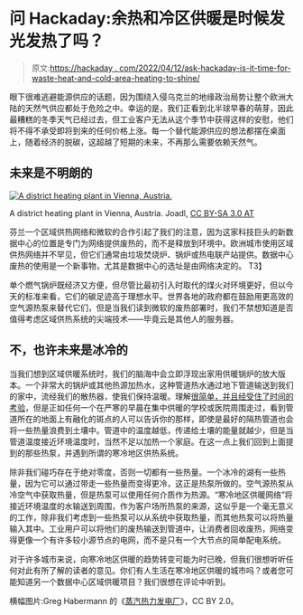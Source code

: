 # 问 Hackaday:余热和冷区供暖是时候发光发热了吗？

> 原文:[https://hackaday . com/2022/04/12/ask-hackaday-is-it-time-for-waste-heat-and-cold-area-heating-to-shine/](https://hackaday.com/2022/04/12/ask-hackaday-is-it-time-for-waste-heat-and-cold-area-heating-to-shine/)

眼下很难逃避能源供应的话题，因为围绕入侵乌克兰的地缘政治局势让整个欧洲大陆的天然气供应都处于危险之中。幸运的是，我们正看到北半球早春的萌芽，因此最糟糕的冬季天气已经过去，但工业客户无法从这个季节中获得这样的安慰，他们将不得不承受即将到来的任何价格上涨。每一个替代能源供应的想法都摆在桌面上，随着经济的脱碳，这超越了短期的未来，不再那么需要依赖天然气。

## 未来是不明朗的

[![A district heating plant in Vienna, Austria.](../Images/7e8ad707cbb2926520e43d477a0462ee.png)](https://hackaday.com/wp-content/uploads/2022/03/768px-District_heating_plant_spittelau_01.jpg)

A district heating plant in Vienna, Austria. Joadl, [CC BY-SA 3.0 AT](https://commons.wikimedia.org/wiki/File:District_heating_plant_spittelau_01.JPG)

芬兰一个区域供热网络和微软的合作引起了我们的注意，因为这家科技巨头的新数据中心的位置是专门为网络提供废热的，而不是释放到环境中。欧洲城市使用区域供热网络并不罕见，但它们通常由垃圾焚烧炉、锅炉或热电联产站提供。数据中心废热的使用是一个新事物，尤其是数据中心的选址是由网络决定的。
T3】

单个燃气锅炉既经济又方便，但尽管比最初引入时取代的煤火对环境更好，但以今天的标准来看，它们的碳足迹高于理想水平。世界各地的政府都在鼓励用更高效的空气源热泵来替代它们，但是当我们读到微软的废热部署时，我们不禁想知道是否值得考虑区域供热系统的尖端技术——毕竟云是其他人的服务器。

## 不，也许未来是冰冷的

当我们想到区域供暖系统时，我们的脑海中会立即浮现出家用供暖锅炉的放大版本。一个非常大的锅炉或其他热源加热水，这种管道热水通过地下管道输送到我们的家中，流经我们的散热器，使我们保持温暖。理解[很简单，并且经受住了时间的考验](https://www.westminster.gov.uk/news/celebrating-pimlico-district-heating-undertaking-and-seasonal-switch)，但是正如任何一个在严寒的早晨在集中供暖的学校或医院周围走过，看到管道所在的地面上有融化的斑点的人可以告诉你的那样，即使是最好的隔热管道也会将一些热量浪费到土壤中。管道中的温度越低，传递给土壤的能量就越少，但是当管道温度接近环境温度时，当然不足以加热一个家庭。在这一点上我们回到上面提到的那些热泵，并遇到所谓的寒冷地区供热系统。

除非我们碰巧存在于绝对零度，否则一切都有一些热量。一个冰冷的湖有一些热量，因为它可以通过带走一些热量而变得更冷，这正是热泵所做的。空气源热泵从冷空气中获取热量，但是热泵可以使用任何介质作为热源。“寒冷地区供暖网络”将接近环境温度的水输送到周围，作为客户场所热泵的来源，这似乎是一个毫无意义的工作，除非我们考虑到一些热泵可以从系统中获取热量，而其他热泵可以将热量输入其中。工业用户可以将他们的废热输送到管道中，让消费者回收废热，网络变得更像一个有许多较小源节点的电网，而不是只有一个大节点的简单配电系统。

对于许多城市来说，向寒冷地区供暖的趋势转变可能为时已晚，但我们很想听听任何对此有所了解的读者的意见。你们有人生活在寒冷地区供暖的城市吗？或者您可能知道另一个数据中心区域供暖项目？我们很想在评论中听到。

横幅图片:Greg Habermann 的《[蒸汽热力发电厂](https://www.flickr.com/photos/21015483@N02/3160093243)》，CC BY 2.0。